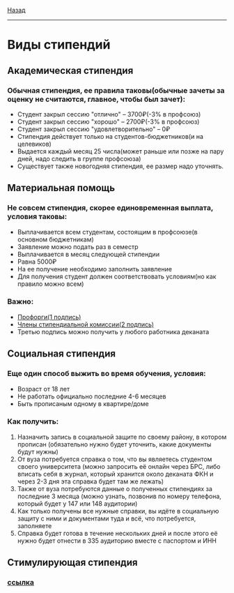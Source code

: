 [Назад](../README.md)
***
# Виды стипендий

## Академическая стипендия
### Обычная стипендия, ее правила таковы(обычные зачеты за оценку не считаются, главное, чтобы был зачет):
+ Студент закрыл сессию "отлично" – 3700₽(-3% в профсоюз)
+ Студент закрыл сессию "хорошо" – 2700₽(-3% в профсоюз)
+ Студент закрыл сессию "удовлетворительно" – 0₽
+ Стипендия действует только на студентов-бюджетников(и на целевиков)
+ Выдается каждый месяц 25 числа(может раньше или позже на пару дней, надо следить в группе профсоюза)
+ Существует также новогодняя стипендия, ее размер надо уточнять.

## Материальная помощь
### Не совсем стипендия, скорее единовременная выплата, условия таковы:
+ Выплачивается всем студентам, состоящим в профсоюзе(в основном бюджетникам)
+ Заявление можно подать раз в семестр
+ Выплачивается в месяц следующей стипендии
+ Равна 5000₽
+ На ее получение необходимо заполнить заявление
+ Для получения студент должен соответствовать условиям(но как правило можно всем)
### Важно:
+ [Профорги(1 подпись)](https://vk.com/page-43140829_54178092)
+ [Члены стипендиальной комиссии(2 подпись)](https://vk.com/page-43140829_54178124)
+ Третью подпись можно получить у любого работника деканата

## Социальная стипендия
### Еще один способ выжить во время обучения, условия:
+ Возраст от 18 лет
+ Не работать официально последние 4-6 месяцев 
+ Быть прописаным одному в квартире/доме 

### Как получить:
1. Назначить запись в социальной защите по своему району, в котором прописан (обязательно нужно будет уточнить, какие документы будут нужны)
2. От вуза потребуется справка о том, что вы являетесь студентом своего университета (можно запросить её онлайн через БРС, либо вписать себя в журнал, который хранится около деканата ФКН и через 2-3 дня эта справка будет там же лежать)
3. Также от вуза потребуются данные о полученных стипендиях за последние 3 месяца (можно узнать, позвонив по номеру телефона, который будет у 147 или 148 аудитории)
4. Как только получены все нужные справки, вы идёте в социальную защиту с ними и документами туда и всё, что потребуется, заполняете 
5. Справка будет готова в течение нескольких дней и после этого её нужно будет отнести в 335 аудиторию вместе с паспортом и ИНН

## Стимулирующая стипендия
### [ссылка](https://vk.com/@cs_vsu-stipendiya)
